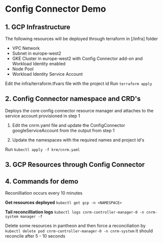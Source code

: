 # Config Connector Demo


## 1. GCP Infrastructure

The following resources will be deployed through terraform in [/infra] folder

* VPC Network
* Subnet in europe-west2
* GKE Cluster in europe-west2 with Config Connector add-on and Workload Identity
  enabled
* Node Pool
* Workload Identity Service Account

Edit the infra/terraform.tfvars file with the project id
Run `terraform apply`

## 2. Config Connector namespace and CRD's

Deploys the core config connector resource manager and attaches to the service
account provisioned in step 1

1. Edit the cnrm.yaml file and update the ConfigConnector googleServiceAccount
   from the output from step 1

2. Update the namespaces with the required names and project id's

Run `kubectl apply -f krm/cnrm.yaml`

## 3. GCP Resources through Config Connector




## 4. Commands for demo

Reconilliation occurs every 10 minutes

**Get resources deployed** `kubectl get gcp -n <NAMESPACE>`

**Tail reconcilliation logs** `kubectl logs cnrm-controller-manager-0 -n
cnrm-system manager -f`

Delete some resources in pantheon and then force a reconciliation by `kubectl
delete pod cnrm-controller-manager-0 -n cnrm-system`  it should reconcile after
5 - 10 seconds

